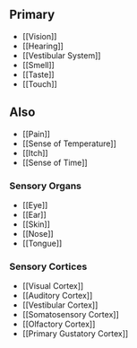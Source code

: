 ## Primary
- [[Vision]]
- [[Hearing]]
- [[Vestibular System]]
- [[Smell]]
- [[Taste]]
- [[Touch]]

## Also
- [[Pain]]
- [[Sense of Temperature]]
- [[Itch]]
- [[Sense of Time]]

### Sensory Organs
- [[Eye]]
- [[Ear]]
- [[Skin]]
- [[Nose]]
- [[Tongue]]

### Sensory Cortices
- [[Visual Cortex]]
- [[Auditory Cortex]]
- [[Vestibular Cortex]]
- [[Somatosensory Cortex]]
- [[Olfactory Cortex]]
- [[Primary Gustatory Cortex]]

